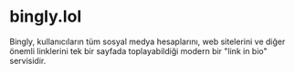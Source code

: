 # bingly.lol
Bingly, kullanıcıların tüm sosyal medya hesaplarını, web sitelerini ve diğer önemli linklerini tek bir sayfada toplayabildiği modern bir "link in bio" servisidir.
